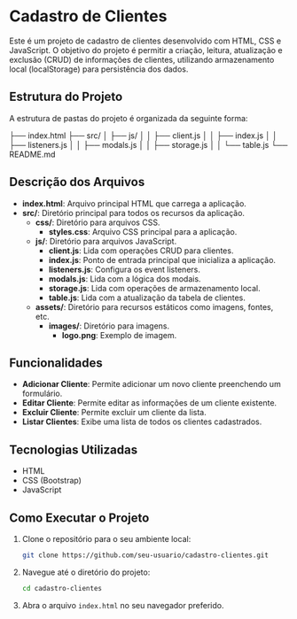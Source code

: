 # Cadastro de Clientes

Este é um projeto de cadastro de clientes desenvolvido com HTML, CSS e JavaScript. O objetivo do projeto é permitir a criação, leitura, atualização e exclusão (CRUD) de informações de clientes, utilizando armazenamento local (localStorage) para persistência dos dados.

## Estrutura do Projeto

A estrutura de pastas do projeto é organizada da seguinte forma:

├── index.html
├── src/
│ ├── js/
│ │ ├── client.js
│ │ ├── index.js
│ │ ├── listeners.js
│ │ ├── modals.js
│ │ ├── storage.js
│ │ └── table.js
└── README.md


## Descrição dos Arquivos

- **index.html**: Arquivo principal HTML que carrega a aplicação.
- **src/**: Diretório principal para todos os recursos da aplicação.
  - **css/**: Diretório para arquivos CSS.
    - **styles.css**: Arquivo CSS principal para a aplicação.
  - **js/**: Diretório para arquivos JavaScript.
    - **client.js**: Lida com operações CRUD para clientes.
    - **index.js**: Ponto de entrada principal que inicializa a aplicação.
    - **listeners.js**: Configura os event listeners.
    - **modals.js**: Lida com a lógica dos modais.
    - **storage.js**: Lida com operações de armazenamento local.
    - **table.js**: Lida com a atualização da tabela de clientes.
  - **assets/**: Diretório para recursos estáticos como imagens, fontes, etc.
    - **images/**: Diretório para imagens.
      - **logo.png**: Exemplo de imagem.

## Funcionalidades

- **Adicionar Cliente**: Permite adicionar um novo cliente preenchendo um formulário.
- **Editar Cliente**: Permite editar as informações de um cliente existente.
- **Excluir Cliente**: Permite excluir um cliente da lista.
- **Listar Clientes**: Exibe uma lista de todos os clientes cadastrados.

## Tecnologias Utilizadas

- HTML
- CSS (Bootstrap)
- JavaScript

## Como Executar o Projeto

1. Clone o repositório para o seu ambiente local:
   ```bash
   git clone https://github.com/seu-usuario/cadastro-clientes.git
   ```

2. Navegue até o diretório do projeto:
   ```bash
   cd cadastro-clientes
   ```

3. Abra o arquivo ```index.html``` no seu navegador preferido.
